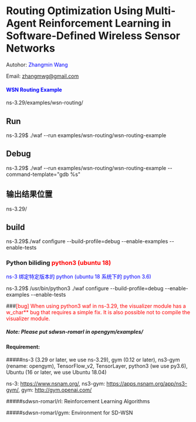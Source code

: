 # Routing Optimization Using Multi-Agent Reinforcement Learning in Software-Defined Wireless Sensor Networks

Autohor: <font color=Blue> Zhangmin Wang </font> 

Email: zhangmwg@gmail.com

#### <font color=blue>WSN Routing Example</font>
ns-3.29/examples/wsn-routing/
## Run
ns-3.29$ ./waf --run examples/wsn-routing/wsn-routing-example
## Debug
ns-3.29$ ./waf --run examples/wsn-routing/wsn-routing-example --command-template="gdb %s"
## 输出结果位置
ns-3.29/
## build
ns-3.29$./waf configure --build-profile=debug --enable-examples --enable-tests
### Python biliding <font color=red>python3 (ubuntu 18)</font>
<font color=blue>ns-3 绑定特定版本的 python (ubuntu 18 系统下的 python 3.6)</font>

ns-3.29$ /usr/bin/python3 ./waf configure --build-profile=debug --enable-examples --enable-tests

###<font color=red>[bug]</font>
<font color=red>When using python3 waf in ns-3.29, the visualizer module has a w_char** bug that requires a simple fix. It is also possible not to compile the visualizer module.</font>

##### Note: Please put sdwsn-romarl in opengym/examples/
#### Requirement: 
#####ns-3 (3.29 or later, we use ns-3.29), gym (0.12 or later), ns3-gym (rename: opengym), TensorFlow_v2, TensorLayer, python3 (we use py3.6), Ubuntu (16 or later, we use Ubuntu 18.04)

ns-3: https://www.nsnam.org/, ns3-gym: https://apps.nsnam.org/app/ns3-gym/, gym: http://gym.openai.com/

#####sdwsn-romarl/rl: Reinforcement Learning Algorithms

#####sdwsn-romarl/gym: Environment for SD-WSN